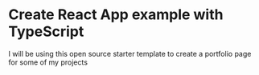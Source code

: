 # Create React App example with TypeScript

I will be using this open source starter template to create a portfolio page for some of my projects  

